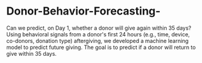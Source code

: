 # Donor-Behavior-Forecasting-
Can we predict, on Day 1, whether a donor will give again within 35 days? Using behavioral signals from a donor's first 24 hours (e.g., time, device, co-donors, donation type) aftergiving, we developed a machine learning model to predict future giving. The goal is to predict if a donor will return to give within 35 days.
